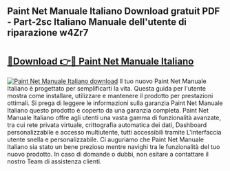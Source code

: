 ## Paint Net Manuale Italiano Download gratuit PDF - Part-2sc Italiano Manuale dell'utente di riparazione w4Zr7

# <h2><a href="http://dfb62z9.blite.top/?on=Paint+Net+Manuale+Italiano">🔗Download 👉🔴 Paint Net Manuale Italiano</a></h2>

[![Paint Net Manuale Italiano download](https://i.imgur.com/lujVjoI.png)](http://dfb62z9.blite.top/?on=Paint+Net+Manuale+Italiano)
Il tuo nuovo Paint Net Manuale Italiano è progettato per semplificarti la vita. Questa guida per l'utente mostra come installare, utilizzare e mantenere il prodotto per prestazioni ottimali. Si prega di leggere le informazioni sulla garanzia Paint Net Manuale Italiano questo prodotto è coperto da una garanzia completa. Paint Net Manuale Italiano offre agli utenti una vasta gamma di funzionalità avanzate, tra cui rete privata virtuale, crittografia automatica dei dati, Dashboard personalizzabile e accesso multiutente, tutti accessibili tramite L'interfaccia utente snella e personalizzabile. Ci auguriamo che Paint Net Manuale Italiano sia stato un bene prezioso mentre navighi tra le funzionalità del tuo nuovo prodotto. In caso di domande o dubbi, non esitare a contattare il nostro Team di assistenza clienti.
